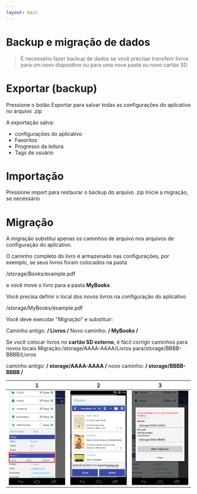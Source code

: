 ```yaml
---
layout: main
---
```


# Backup e migração de dados

> É necessário fazer backup de dados se você precisar transferir livros para um novo dispositivo ou para uma nova pasta ou novo cartão SD

# Exportar (backup)

Pressione o botão Exportar para salvar todas as configurações do aplicativo no arquivo .zip

A exportação salva:

* configurações do aplicativo
* Favoritos
* Progresso da leitura
* Tags de usuário
 
# Importação
Pressione import para restaurar o backup do arquivo .zip
Inicie a migração, se necessário

# Migração

A migração substitui apenas os caminhos de arquivo nos arquivos de configuração do aplicativo.

O caminho completo do livro é armazenado nas configurações, por exemplo, se seus livros foram colocados na pasta

/storage/Books/example.pdf

e você move o livro para a pasta **MyBooks**

Você precisa definir o local dos novos livros na configuração do aplicativo

/storage/MyBooks/example.pdf

Você deve executar &quot;Migração&quot; e substituir:

Caminho antigo: **/ Livros /**
Novo caminho: **/ MyBooks /**


Se você colocar livros no **cartão SD externo**, é fácil corrigir caminhos para novos locais
Migração:/storage/AAAA-AAAA/Livros para/storage/BBBB-BBBB/Livros

caminho antigo: **/ storage/AAAA-AAAA /**
novo caminho: **/ storage/BBBB-BBBB /**

 
 

|1|2|3|
|-|-|-|
|![](1.png)|![](2.png)|![](3.png)|
